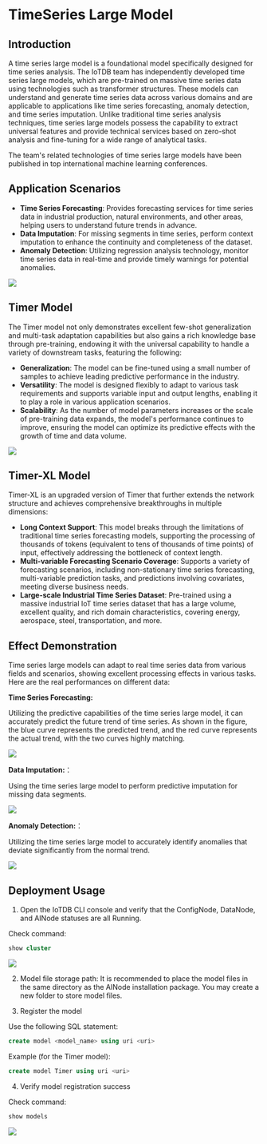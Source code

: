 <!--

    Licensed to the Apache Software Foundation (ASF) under one
    or more contributor license agreements.  See the NOTICE file
    distributed with this work for additional information
    regarding copyright ownership.  The ASF licenses this file
    to you under the Apache License, Version 2.0 (the
    "License"); you may not use this file except in compliance
    with the License.  You may obtain a copy of the License at
    
        http://www.apache.org/licenses/LICENSE-2.0
    
    Unless required by applicable law or agreed to in writing,
    software distributed under the License is distributed on an
    "AS IS" BASIS, WITHOUT WARRANTIES OR CONDITIONS OF ANY
    KIND, either express or implied.  See the License for the
    specific language governing permissions and limitations
    under the License.

-->

# TimeSeries Large Model

## Introduction

A time series large model is a foundational model specifically designed for time series analysis. The IoTDB team has independently developed time series large models, which are pre-trained on massive time series data using technologies such as transformer structures. These models can understand and generate time series data across various domains and are applicable to applications like time series forecasting, anomaly detection, and time series imputation. Unlike traditional time series analysis techniques, time series large models possess the capability to extract universal features and provide technical services based on zero-shot analysis and fine-tuning for a wide range of analytical tasks.

The team's related technologies of time series large models have been published in top international machine learning conferences.

## Application Scenarios

- **Time Series Forecasting**: Provides forecasting services for time series data in industrial production, natural environments, and other areas, helping users to understand future trends in advance.
- **Data Imputation**: For missing segments in time series, perform context imputation to enhance the continuity and completeness of the dataset.
- **Anomaly Detection**: Utilizing regression analysis technology, monitor time series data in real-time and provide timely warnings for potential anomalies.

![](/img/LargeModel10.png)

## Timer Model

The Timer model not only demonstrates excellent few-shot generalization and multi-task adaptation capabilities but also gains a rich knowledge base through pre-training, endowing it with the universal capability to handle a variety of downstream tasks, featuring the following:

- **Generalization**: The model can be fine-tuned using a small number of samples to achieve leading predictive performance in the industry.
- **Versatility**: The model is designed flexibly to adapt to various task requirements and supports variable input and output lengths, enabling it to play a role in various application scenarios.
- **Scalability**: As the number of model parameters increases or the scale of pre-training data expands, the model's performance continues to improve, ensuring the model can optimize its predictive effects with the growth of time and data volume.

![](/img/LargeModel02.png)

## Timer-XL Model

Timer-XL is an upgraded version of Timer that further extends the network structure and achieves comprehensive breakthroughs in multiple dimensions:

- **Long Context Support**: This model breaks through the limitations of traditional time series forecasting models, supporting the processing of thousands of tokens (equivalent to tens of thousands of time points) of input, effectively addressing the bottleneck of context length.
- **Multi-variable Forecasting Scenario Coverage**: Supports a variety of forecasting scenarios, including non-stationary time series forecasting, multi-variable prediction tasks, and predictions involving covariates, meeting diverse business needs.
- **Large-scale Industrial Time Series Dataset**: Pre-trained using a massive industrial IoT time series dataset that has a large volume, excellent quality, and rich domain characteristics, covering energy, aerospace, steel, transportation, and more.


## Effect Demonstration

Time series large models can adapt to real time series data from various fields and scenarios, showing excellent processing effects in various tasks. Here are the real performances on different data:

**Time Series Forecasting:**

Utilizing the predictive capabilities of the time series large model, it can accurately predict the future trend of time series. As shown in the figure, the blue curve represents the predicted trend, and the red curve represents the actual trend, with the two curves highly matching.

![](/img/LargeModel03.png)

**Data Imputation:**：

Using the time series large model to perform predictive imputation for missing data segments.

![](/img/LargeModel04.png)


**Anomaly Detection:**：

Utilizing the time series large model to accurately identify anomalies that deviate significantly from the normal trend.

![](/img/LargeModel05.png)

## Deployment Usage

1. Open the IoTDB CLI console and verify that the ConfigNode, DataNode, and AINode statuses are all ​Running.

Check command:

```sql
show cluster
```

![](/img/ainode-timer-1.png)

2. Model file storage path: It is recommended to place the model files in the same directory as the AINode installation package.
   You may create a new folder to store model files.

3. Register the model

Use the following SQL statement:

```sql
create model <model_name> using uri <uri>
```

Example (for the Timer model):

```sql
create model Timer using uri <uri>
```

4. Verify model registration success

Check command:

```sql
show models
```

![](/img/LargeModel06.png)
